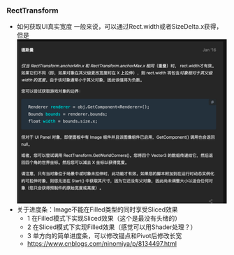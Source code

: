 ### RectTransform

- 如何获取UI真实宽度
  一般来说，可以通过Rect.width或者SizeDelta.x获得，但是
  ![img.png](img.png)
- 关于进度条：Image不能在Filled类型的同时享受Sliced效果
  - 1 在Filled模式下实现Sliced效果（这个是最没有头绪的）
  - 2 在Sliced模式下实现Filled效果（感觉可以用Shader处理？）
  - 3 单方向的简单进度条，可以修改锚点和Pivot后修改长宽
  - https://www.cnblogs.com/ninomiya/p/8134497.html